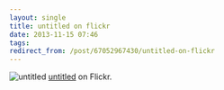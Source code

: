 ```yaml
---
layout: single
title: untitled on flickr
date: 2013-11-15 07:46
tags:
redirect_from: /post/67052967430/untitled-on-flickr
---
```

![untitled](https://64.media.tumblr.com/cb0dea5eec08a0e834721a7c25ee30af/tumblr_mwb25wyFvt1szvcjuo1_500.jpg)
[untitled](http://www.flickr.com/photos/23107182@N04/10868932856/) on Flickr.
